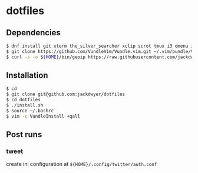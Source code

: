 # dotfiles

## Dependencies
```bash
$ dnf install git xterm the_silver_searcher xclip scrot tmux i3 dmenu i3lock vagrant neovim direnv curl go jq weechat python-virtualenv openvpn
$ git clone https://github.com/VundleVim/Vundle.vim.git ~/.vim/bundle/Vundle.vim
$ curl -s -o ${HOME}/bin/geoip https://raw.githubusercontent.com/jackdwyer/geoip/master/geoip.sh && chmod +x ${HOME}/bin/geoip
```

## Installation
```bash
$ cd
$ git clone git@github.com:jackdwyer/dotfiles
$ cd dotfiles
$ ./install.sh
$ source ~/.bashrc
$ vim -c VundleInstall +qall
```

## Post runs
### tweet
create ini configuration at `${HOME}/.config/twitter/auth.conf`

